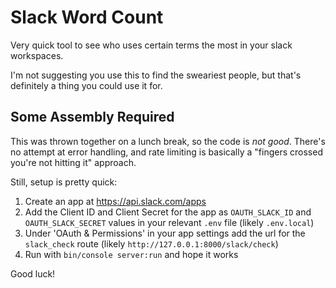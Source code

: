 # Slack Word Count

Very quick tool to see who uses certain terms the most in your slack workspaces.

I'm not suggesting you use this to find the sweariest people, but that's definitely a thing you could use it for.

## Some Assembly Required

This was thrown together on a lunch break, so the code is _not good_. There's no attempt at error handling, and rate limiting is basically a "fingers crossed you're not hitting it" approach.

Still, setup is pretty quick:

1) Create an app at https://api.slack.com/apps
2) Add the Client ID and Client Secret for the app as `OAUTH_SLACK_ID` and `OAUTH_SLACK_SECRET` values in your relevant `.env` file (likely `.env.local`)
3) Under 'OAuth & Permissions' in your app settings add the url for the `slack_check` route (likely `http://127.0.0.1:8000/slack/check`)
4) Run with `bin/console server:run` and hope it works

Good luck!
